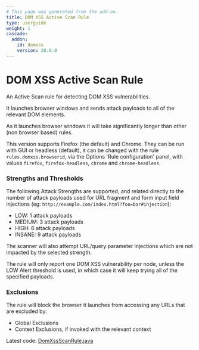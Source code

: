 ```yaml
---
# This page was generated from the add-on.
title: DOM XSS Active Scan Rule
type: userguide
weight: 1
cascade:
  addon:
    id: domxss
    version: 20.0.0
---
```


# DOM XSS Active Scan Rule


An Active Scan rule for detecting DOM XSS vulnerabilities.


It launches browser windows and sends attack payloads to all of the relevant DOM elements.  

As it launches browser windows it will take significantly longer than other (non browser based) rules.


This version supports Firefox (the default) and Chrome. They can be run with GUI or headless (default), it can be changed with
the rule `rules.domxss.browserid`, via the Options 'Rule configuration' panel, with values
`firefox`, `firefox-headless`, `chrome` and `chrome-headless`.

### Strengths and Thresholds

The following Attack Strengths are supported, and related directly to the number of attack payloads used for URL fragment and form input field injections (eg: `http://example.com/index.html?foo=bar#injection`):

* LOW: 1 attack payloads
* MEDIUM: 3 attack payloads
* HIGH: 6 attack payloads
* INSANE: 9 attack payloads

The scanner will also attempt URL/query parameter injections which are not impacted by the selected strength.



The rule will only report one DOM XSS vulnerability per node, unless the LOW Alert threshold
is used, in which case it will keep trying all of the specified payloads.

### Exclusions

The rule will block the browser it launches from accessing any URLs that are excluded by:

* Global Exclusions
* Context Exclusions, if invoked with the relevant context


Latest code: [DomXssScanRule.java](https://github.com/zaproxy/zap-extensions/blob/main/addOns/domxss/src/main/java/org/zaproxy/zap/extension/domxss/DomXssScanRule.java)
